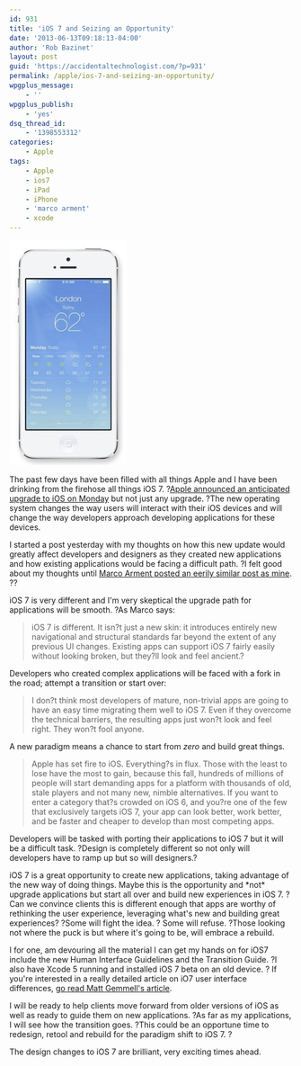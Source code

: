 ```yaml
---
id: 931
title: 'iOS 7 and Seizing an Opportunity'
date: '2013-06-13T09:18:13-04:00'
author: 'Rob Bazinet'
layout: post
guid: 'https://accidentaltechnologist.com/?p=931'
permalink: /apple/ios-7-and-seizing-an-opportunity/
wpgplus_message:
    - ''
wpgplus_publish:
    - 'yes'
dsq_thread_id:
    - '1398553312'
categories:
    - Apple
tags:
    - Apple
    - ios7
    - iPad
    - iPhone
    - 'marco arment'
    - xcode
---
```


![IOS7](/assets/img/2013/06/iOS7.jpg "iOS7.jpg")

The past few days have been filled with all things Apple and I have been drinking from the firehose all things iOS 7. ?[Apple announced an anticipated upgrade to iOS on Monday](http://www.apple.com/ios/ios7/) but not just any upgrade. ?The new operating system changes the way users will interact with their iOS devices and will change the way developers approach developing applications for these devices.

I started a post yesterday with my thoughts on how this new update would greatly affect developers and designers as they created new applications and how existing applications would be facing a difficult path. ?I felt good about my thoughts until [Marco Arment posted an eerily similar post as mine](http://www.marco.org/2013/06/11/fertile-ground). ??

iOS 7 is very different and I'm very skeptical the upgrade path for applications will be smooth. ?As Marco says:

> iOS 7 is different. It isn?t just a new skin: it introduces entirely new navigational and structural standards far beyond the extent of any previous UI changes. Existing apps can support iOS 7 fairly easily without looking broken, but they?ll look and feel ancient.?

Developers who created complex applications will be faced with a fork in the road; attempt a transition or start over:

> I don?t think most developers of mature, non-trivial apps are going to have an easy time migrating them well to iOS 7. Even if they overcome the technical barriers, the resulting apps just won?t look and feel right. They won?t fool anyone.

A new paradigm means a chance to start from *zero* and build great things.

> Apple has set fire to iOS. Everything?s in flux. Those with the least to lose have the most to gain, because this fall, hundreds of millions of people will start demanding apps for a platform with thousands of old, stale players and not many new, nimble alternatives. If you want to enter a category that?s crowded on iOS 6, and you?re one of the few that exclusively targets iOS 7, your app can look better, work better, and be faster and cheaper to develop than most competing apps.

Developers will be tasked with porting their applications to iOS 7 but it will be a difficult task. ?Design is completely different so not only will developers have to ramp up but so will designers.?

iOS 7 is a great opportunity to create new applications, taking advantage of the new way of doing things. Maybe this is the opportunity and \*not\* upgrade applications but start all over and build new experiences in iOS 7. ?Can we convince clients this is different enough that apps are worthy of rethinking the user experience, leveraging what's new and building great experiences? ?Some will fight the idea. ? Some will refuse. ?Those looking not where the puck is but where it's going to be, will embrace a rebuild.

I for one, am devouring all the material I can get my hands on for iOS7 include the new Human Interface Guidelines and the Transition Guide. ?I also have Xcode 5 running and installed iOS 7 beta on an old device. ? If you're interested in a really detailed article on iO7 user interface differences, [go read Matt Gemmell's article](http://mattgemmell.com/2013/06/12/ios-7/).

I will be ready to help clients move forward from older versions of iOS as well as ready to guide them on new applications. ?As far as my applications, I will see how the transition goes. ?This could be an opportune time to redesign, retool and rebuild for the paradigm shift to iOS 7. ?

The design changes to iOS 7 are brilliant, very exciting times ahead.